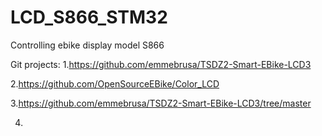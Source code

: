 # LCD_S866_STM32
Controlling ebike display model S866

Git projects:
1.https://github.com/emmebrusa/TSDZ2-Smart-EBike-LCD3

2.https://github.com/OpenSourceEBike/Color_LCD

3.https://github.com/emmebrusa/TSDZ2-Smart-EBike-LCD3/tree/master

4.
